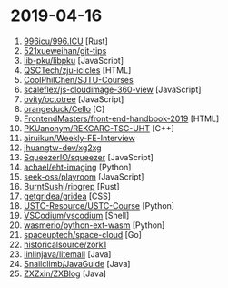 # 2019-04-16

1. [996icu/996.ICU](https://github.com/996icu/996.ICU "Repo for counting stars and contributing. Press F to pay respect to glorious developers.") [Rust]
2. [521xueweihan/git-tips](https://github.com/521xueweihan/git-tips "Git的奇技淫巧") 
3. [lib-pku/libpku](https://github.com/lib-pku/libpku "贵校课程资料民间整理") [JavaScript]
4. [QSCTech/zju-icicles](https://github.com/QSCTech/zju-icicles "浙江大学课程攻略共享计划") [HTML]
5. [CoolPhilChen/SJTU-Courses](https://github.com/CoolPhilChen/SJTU-Courses "上海交通大学课程资料分享") 
6. [scaleflex/js-cloudimage-360-view](https://github.com/scaleflex/js-cloudimage-360-view "Engage your customers with a stunning 360 view of your products") [JavaScript]
7. [ovity/octotree](https://github.com/ovity/octotree "GitHub code tree on steroids") [JavaScript]
8. [orangeduck/Cello](https://github.com/orangeduck/Cello "Higher level programming in C") [C]
9. [FrontendMasters/front-end-handbook-2019](https://github.com/FrontendMasters/front-end-handbook-2019 "[Book] 2019 edition of our front-end development handbook") [HTML]
10. [PKUanonym/REKCARC-TSC-UHT](https://github.com/PKUanonym/REKCARC-TSC-UHT "清华大学计算机系课程攻略 Guidance for courses in Department of Computer Science and Technology, Tsinghua University") [C++]
11. [airuikun/Weekly-FE-Interview](https://github.com/airuikun/Weekly-FE-Interview "每周十道前端大厂面试题，并收集大家在大厂面试中遇到的难题，一起共同成长。") 
12. [jhuangtw-dev/xg2xg](https://github.com/jhuangtw-dev/xg2xg "by ex-googlers, for ex-googlers - a lookup table of similar tech & services") 
13. [SqueezerIO/squeezer](https://github.com/SqueezerIO/squeezer "Squeezer Framework - Build serverless dApps") [JavaScript]
14. [achael/eht-imaging](https://github.com/achael/eht-imaging "Imaging, analysis, and simulation software for radio interferometry") [Python]
15. [seek-oss/playroom](https://github.com/seek-oss/playroom "Design with JSX, powered by your own component library.") [JavaScript]
16. [BurntSushi/ripgrep](https://github.com/BurntSushi/ripgrep "ripgrep recursively searches directories for a regex pattern") [Rust]
17. [getgridea/gridea](https://github.com/getgridea/gridea "✍️一个静态博客写作客户端 (A static blog writing client)") [CSS]
18. [USTC-Resource/USTC-Course](https://github.com/USTC-Resource/USTC-Course "❤️中国科学技术大学课程资源") [Python]
19. [VSCodium/vscodium](https://github.com/VSCodium/vscodium "binary releases of VS Code without MS branding/telemetry/licensing") [Shell]
20. [wasmerio/python-ext-wasm](https://github.com/wasmerio/python-ext-wasm "🐍🕸 Python extension to run WebAssembly binaries.") [Python]
21. [spaceuptech/space-cloud](https://github.com/spaceuptech/space-cloud "Space Cloud is an open source, web server that provides instant Realtime APIs on any database of your choice. Build highly scalable apps with the agility of a prototype!") [Go]
22. [historicalsource/zork1](https://github.com/historicalsource/zork1 "Zork I (Microcomputer Version) by Infocom") 
23. [linlinjava/litemall](https://github.com/linlinjava/litemall "又一个小商城。litemall = Spring Boot后端 + Vue管理员前端 + 微信小程序用户前端") [Java]
24. [Snailclimb/JavaGuide](https://github.com/Snailclimb/JavaGuide "【Java学习+面试指南】 一份涵盖大部分Java程序员所需要掌握的核心知识。") [Java]
25. [ZXZxin/ZXBlog](https://github.com/ZXZxin/ZXBlog "记录各种学习笔记(算法、Java、数据库、并发......)") [Java]
